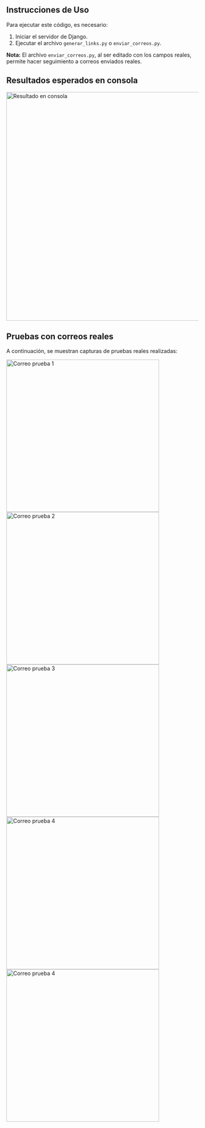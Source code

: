 <h2>Instrucciones de Uso</h2>

<p>Para ejecutar este código, es necesario:</p>
<ol>
  <li>Iniciar el servidor de Django.</li>
  <li>Ejecutar el archivo <code>generar_links.py</code> o <code>enviar_correos.py</code>.</li>
</ol>

<p><strong>Nota:</strong> El archivo <code>enviar_correos.py</code>, al ser editado con los campos reales, permite hacer seguimiento a correos enviados reales.</p>

<h2>Resultados esperados en consola</h2>
<img src="https://github.com/user-attachments/assets/b213dd93-4299-4549-836d-d4c25062b798" alt="Resultado en consola" width="600" />

<h2>Pruebas con correos reales</h2>
<p>A continuación, se muestran capturas de pruebas reales realizadas:</p>

<img src="https://github.com/user-attachments/assets/b26c3bf7-0d45-4431-b876-ff9ff754d0fd" alt="Correo prueba 1" width="400" />
<img src="https://github.com/user-attachments/assets/8f3006af-896a-4d4a-a269-faa0ee5dce06" alt="Correo prueba 2" width="400" />
<img src="https://github.com/user-attachments/assets/8f59c91c-da48-457f-8ac9-7ee7d895c335" alt="Correo prueba 3" width="400" />
<img src="https://github.com/user-attachments/assets/b146968e-aca2-4fa4-af0b-8a1111701fb3" alt="Correo prueba 4" width="400" />
<img src="https://github.com/user-attachments/assets/083f05f4-d873-454d-ae44-3cf5033972ff" alt="Correo prueba 4" width="400" />

